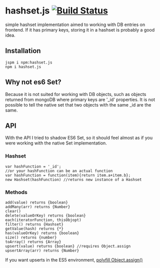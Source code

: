 # hashset.js [![Build Status](https://travis-ci.org/capaj/hashset.js.svg?branch=master)](https://travis-ci.org/capaj/hashset.js)
simple hashset implementation aimed to working with DB entries on frontend. If it has primary keys, storing it in a hashset is probably a good idea.

## Installation
```
jspm i npm:hashset.js
npm i hashset.js
```

## Why not es6 Set?
Because it is not suited for working with DB objects, such as objects returned from mongoDB where primary keys are '_id' properties. It is not possible to tell the native set that two objects with the same _id are the same.

## API
With the API I tried to shadow ES6 Set, so it should feel almost as if you were working with the native Set implementation.

### Hashset
```
var hashFunction = '_id';
//or your hashFunction can be an actual function
var hashFunction = function(item){return item.a+item.b};
new Hashset(hashFunction) //returns new instance of a Hashset
```

### Methods
```
add(value) returns {boolean}
addMany(arr) returns {Number}
clear()
delete(valueOrKey) returns {boolean}
each(iteratorFunction, thisObjopt)
filter() returns {Hashset}
getValue(hash) returns {*}
has(valueOrKey) returns {boolean}
size() returns {number}
toArray() returns {Array}
upsert(value) returns {boolean}	//requires Object.assign
upsertArray(arr) returns {Number}
```

If you want upserts in the ES5 environment, [polyfill Object.assign()](https://developer.mozilla.org/en/docs/Web/JavaScript/Reference/Global_Objects/Object/assign)
